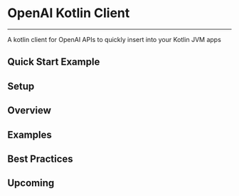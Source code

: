 # OpenAI Kotlin Client
---
A kotlin client for OpenAI APIs to quickly insert into your Kotlin JVM apps

## Quick Start Example

## Setup

## Overview

## Examples

## Best Practices

## Upcoming

